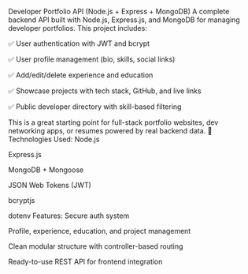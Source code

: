 Developer Portfolio API (Node.js + Express + MongoDB)
A complete backend API built with Node.js, Express.js, and MongoDB for managing developer portfolios. This project includes:

✅ User authentication with JWT and bcrypt

✅ User profile management (bio, skills, social links)

✅ Add/edit/delete experience and education

✅ Showcase projects with tech stack, GitHub, and live links

✅ Public developer directory with skill-based filtering

This is a great starting point for full-stack portfolio websites, dev networking apps, or resumes powered by real backend data.
🔧 Technologies Used:
Node.js

Express.js

MongoDB + Mongoose

JSON Web Tokens (JWT)

bcryptjs

dotenv
Features:
Secure auth system

Profile, experience, education, and project management

Clean modular structure with controller-based routing

Ready-to-use REST API for frontend integration
